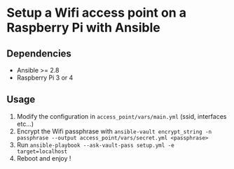 # Setup a Wifi access point on a Raspberry Pi with Ansible

## Dependencies

* Ansible >= 2.8
* Raspberry Pi 3 or 4

## Usage

1. Modify the configuration in `access_point/vars/main.yml` (ssid, interfaces etc...)
5. Encrypt the Wifi passphrase with `ansible-vault encrypt_string -n passphrase --output access_point/vars/secret.yml <passphrase>`
6. Run `ansible-playbook --ask-vault-pass setup.yml -e target=localhost`
7. Reboot and enjoy !
